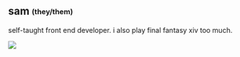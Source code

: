 ## sam <sub><sup>(they/them)</sup></sub>
self-taught front end developer. i also play final fantasy xiv too much.

<p align="left">
  <!-- Pulled from https://github.com/tandpfun/skill-icons -->
  <a href="https://skillicons.dev">
    <img src="https://skillicons.dev/icons?i=javascript,html,css,react,bootstrap,mongo,rest,json,agile,scrum,devops&theme=dark" />
  </a>
</div>
